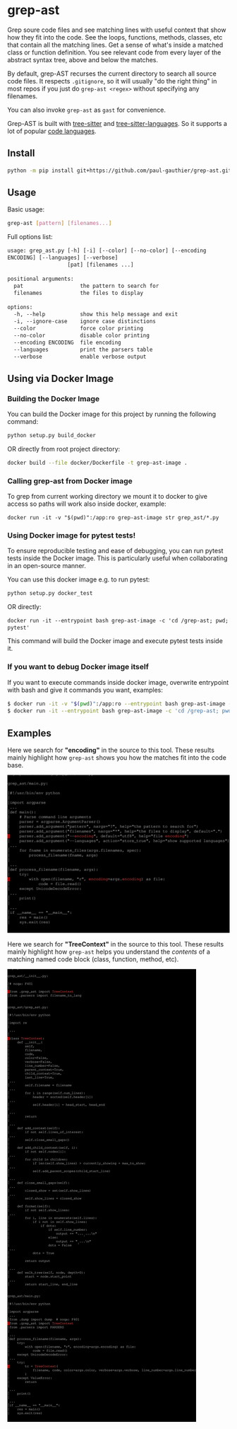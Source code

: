 # grep-ast

Grep soure code files and see matching lines with
useful context that show how they fit into the code.
See the loops, functions, methods, classes, etc
that contain all the matching lines.
Get a sense of what's inside a matched class or function definition.
You see relevant code from every layer of the
abstract syntax tree, above and below the matches.

By default, grep-AST recurses the current directory to search all source code files.
It respects `.gitignore`, so it will usually "do the right thing" in most repos
if you just do `grep-ast <regex>` without specifying any filenames.

You can also invoke `grep-ast` as `gast` for convenience.

Grep-AST is built with [tree-sitter](https://tree-sitter.github.io/tree-sitter/) and
[tree-sitter-languages](https://github.com/grantjenks/py-tree-sitter-languages).
So it supports a lot of popular [code languages](https://github.com/paul-gauthier/grep-ast/blob/main/grep_ast/parsers.py).

## Install

```bash
python -m pip install git+https://github.com/paul-gauthier/grep-ast.git
```

## Usage

Basic usage:

```bash
grep-ast [pattern] [filenames...]
```

Full options list:

```
usage: grep_ast.py [-h] [-i] [--color] [--no-color] [--encoding ENCODING] [--languages] [--verbose]
                   [pat] [filenames ...]

positional arguments:
  pat                  the pattern to search for
  filenames            the files to display

options:
  -h, --help           show this help message and exit
  -i, --ignore-case    ignore case distinctions
  --color              force color printing
  --no-color           disable color printing
  --encoding ENCODING  file encoding
  --languages          print the parsers table
  --verbose            enable verbose output
```

## Using via Docker Image

### Building the Docker Image

You can build the Docker image for this project by running the following command:

```bash
python setup.py build_docker
```

OR directly from root project directory:

```bash
docker build --file docker/Dockerfile -t grep-ast-image .
```

### Calling grep-ast from Docker image

To grep from current working directory we mount it to docker to give access so paths will work also inside docker, example:

```
docker run -it -v "$(pwd)":/app:ro grep-ast-image str grep_ast/*.py
```

### Using Docker image for pytest tests!

To ensure reproducible testing and ease of debugging, you can run pytest tests inside the Docker image. This is particularly useful when collaborating in an open-source manner.

You can use this docker image e.g. to run pytest:

```bash
python setup.py docker_test
```

OR directly:

```
docker run -it --entrypoint bash grep-ast-image -c 'cd /grep-ast; pwd; pytest'
```

This command will build the Docker image and execute pytest tests inside it.

### If you want to debug Docker image itself

If you want to execute commands inside docker image, overwrite entrypoint with bash and give it commands you want, examples:

```bash
$ docker run -it -v "$(pwd)":/app:ro --entrypoint bash grep-ast-image -c 'cd /app; pwd; ls'
$ docker run -it --entrypoint bash grep-ast-image -c 'cd /grep-ast; pwd; ls'
```

## Examples

Here we search for **"encoding"** in the source to this tool.
These results mainly highlight how `grep-ast`
shows you how the matches fit into the code base.

<img src="assets/screenshot-encoding.svg" alt="aider screencast">

Here we search for **"TreeContext"** in the source to this tool.
These results mainly highlight how `grep-ast`
helps you understand the *contents* of a matching
named code block (class, function, method, etc).

<img src="assets/screenshot-TreeContext.svg" alt="aider screencast">
